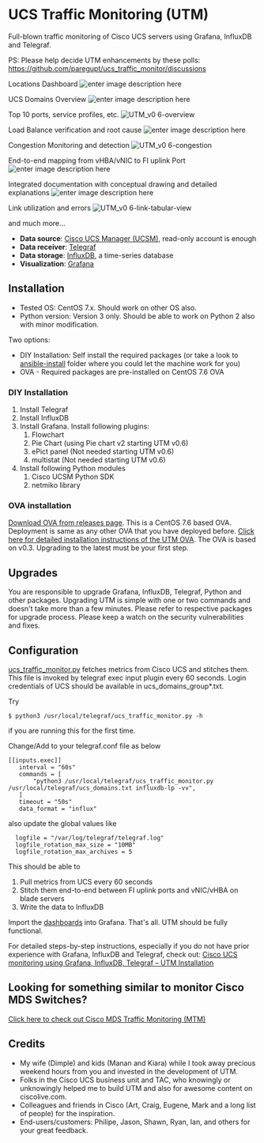 # UCS Traffic Monitoring (UTM)
Full-blown traffic monitoring of Cisco UCS servers using Grafana, InfluxDB and Telegraf.

PS: Please help decide UTM enhancements by these polls: https://github.com/paregupt/ucs_traffic_monitor/discussions

Locations Dashboard
![enter image description here](https://www.since2k7.com/wp-content/uploads/2020/07/utm_0.4-1.png)

UCS Domains Overview
![enter image description here](https://www.since2k7.com/wp-content/uploads/2020/07/utm_0.4-3.png)

Top 10 ports, service profiles, etc.
![UTM_v0 6-overview](https://user-images.githubusercontent.com/8773072/122630893-12828d80-d07c-11eb-838c-c298e322e38d.gif)

Load Balance verification and root cause
![enter image description here](https://www.since2k7.com/wp-content/uploads/2020/07/utm_0.4-4.png)

Congestion Monitoring and detection 
![UTM_v0 6-congestion](https://user-images.githubusercontent.com/8773072/122630885-0696cb80-d07c-11eb-852b-dbc5f1722606.jpg)

End-to-end mapping from vHBA/vNIC to FI uplink Port
![enter image description here](https://www.since2k7.com/wp-content/uploads/2020/07/utm_0.4-8.png)

Integrated documentation with conceptual drawing and detailed explanations
![enter image description here](https://www.since2k7.com/wp-content/uploads/2020/07/utm_0.4-10.png)

Link utilization and errors
![UTM_v0 6-link-tabular-view](https://user-images.githubusercontent.com/8773072/122631083-b28ce680-d07d-11eb-8cc0-05d260fe6147.jpg)

and much more...

- **Data source**: [Cisco UCS Manager (UCSM)](https://www.cisco.com/c/en/us/products/servers-unified-computing/ucs-manager/index.html), read-only account is enough
- **Data receiver**: [Telegraf](https://github.com/influxdata/telegraf)
- **Data storage**: [InfluxDB](https://github.com/influxdata/influxdb), a time-series database
- **Visualization**: [Grafana](https://github.com/grafana/grafana)

## Installation
- Tested OS: CentOS 7.x. Should work on other OS also.
- Python version: Version 3 only. Should be able to work on Python 2 also with minor modification.

Two options:
- DIY Installation: Self install the required packages (or take a look to [ansible-install](ansible-install) folder where you could let the machine work for you)
- OVA - Required packages are pre-installed on CentOS 7.6 OVA

### DIY Installation
1. Install Telegraf
1. Install InfluxDB
1. Install Grafana. Install following plugins:
    1. Flowchart
    1. Pie Chart (using Pie chart v2 starting UTM v0.6)
    1. ePict panel (Not needed starting UTM v0.6)
    1. multistat (Not needed starting UTM v0.6)
1. Install following Python modules
    1. Cisco UCSM Python SDK
    1. netmiko library
    
### OVA installation
[Download OVA from releases page](https://github.com/paregupt/ucs_traffic_monitor/releases).
This is a CentOS 7.6 based OVA. Deployment is same as any other OVA that you have deployed before. [Click here for detailed installation instructions of the UTM OVA](https://www.since2k7.com/blog/2020/02/29/cisco-ucs-monitoring-using-grafana-influxdb-telegraf-utm-installation/#Installing_UTM_using_OVA). The OVA is based on v0.3. Upgrading to the latest must be your first step.

## Upgrades
You are responsible to upgrade Grafana, InfluxDB, Telegraf, Python and other packages. Upgrading UTM is simple with one or two commands and doesn't take more than a few minutes. Please refer to respective packages for upgrade process. Please keep a watch on the security vulnerabilities and fixes.

## Configuration

[ucs_traffic_monitor.py](https://github.com/paregupt/ucs_traffic_monitor/blob/master/telegraf/ucs_traffic_monitor.py "ucs_traffic_monitor.py") fetches metrics from Cisco UCS and stitches them. This file is invoked by telegraf exec input plugin every 60 seconds. Login credentials of UCS should be available in ucs_domains_group*.txt.

Try 
```shell
$ python3 /usr/local/telegraf/ucs_traffic_monitor.py -h
```
if you are running this for the first time.

Change/Add to your telegraf.conf file as below

```shell
[[inputs.exec]]
   interval = "60s"
   commands = [
       "python3 /usr/local/telegraf/ucs_traffic_monitor.py /usr/local/telegraf/ucs_domains.txt influxdb-lp -vv",
   ]
   timeout = "50s"
   data_format = "influx"
```

also update the global values like

```shell
  logfile = "/var/log/telegraf/telegraf.log"
  logfile_rotation_max_size = "10MB"
  logfile_rotation_max_archives = 5
```
This should be able to 

 1. Pull metrics from UCS every 60 seconds
 2. Stitch them end-to-end between FI uplink ports and vNIC/vHBA on blade servers
 3. Write the data to InfluxDB

Import the [dashboards](https://github.com/paregupt/ucs_traffic_monitor/tree/master/grafana/dashboards) into Grafana. That's all. UTM should be fully functional.

For detailed steps-by-step instructions, especially if you do not have prior experience with Grafana, InfluxDB and Telegraf, check out: [Cisco UCS monitoring using Grafana, InfluxDB, Telegraf – UTM Installation](https://www.since2k7.com/blog/2020/02/29/cisco-ucs-monitoring-using-grafana-influxdb-telegraf-utm-installation/)

## Looking for something similar to monitor Cisco MDS Switches?
[Click here to check out Cisco MDS Traffic Monitoring (MTM)](https://github.com/paregupt/mds_traffic_monitor)

## Credits
- My wife (Dimple) and kids (Manan and Kiara) while I took away precious weekend hours from you and invested in the development of UTM.
- Folks in the Cisco UCS business unit and TAC, who knowingly or unknowingly helped me to build UTM and also for awesome content on ciscolive.com.
- Colleagues and friends in Cisco (Art, Craig, Eugene, Mark and a long list of people) for the inspiration. 
- End-users/customers: Philipe, Jason, Shawn, Ryan, Ian, and others for your great feedback.
